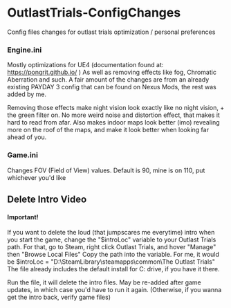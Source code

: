 # OutlastTrials-ConfigChanges
Config files changes for outlast trials optimization / personal preferences

### Engine.ini
Mostly optimizations for UE4 (documentation found at: https://pongrit.github.io/ )
As well as removing effects like fog, Chromatic Aberration and such. A fair amount of the changes are from an already existing PAYDAY 3 config that can be found on Nexus Mods, the rest was added by me.

Removing those effects make night vision look exactly like no night vision, + the green filter on. No more weird noise and distortion effect, that makes it hard to read from afar.
Also makes indoor maps look better (imo) revealing more on the roof of the maps, and make it look better when looking far ahead of you.

### Game.ini
Changes FOV (Field of View) values. Default is 90, mine is on 110, put whichever you'd like

## Delete Intro Video
#### Important!
If you want to delete the loud (that jumpscares me everytime) intro when you start the game, change the "$introLoc" variable to your Outlast Trials path.
For that, go to Steam, right click Outlast Trials, and hover "Manage" then "Browse Local Files"
Copy the path into the variable. For me, it would be $introLoc = "D:\SteamLibrary\steamapps\common\The Outlast Trials"
The file already includes the default install for C: drive, if you have it there.

Run the file, it will delete the intro files. May be re-added after game updates, in which case you'd have to run it again. (Otherwise, if you wanna get the intro back, verify game files)
